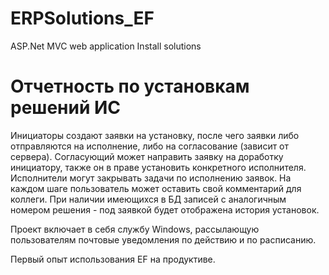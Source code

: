 # ERPSolutions_EF
ASP.Net MVC web application Install solutions

# Отчетность по установкам решений ИС
Инициаторы создают заявки на установку, после чего заявки либо отправляются на исполнение, либо на согласование (зависит от сервера).
Согласующий может направить заявку на доработку инициатору, также он в праве установить конкретного исполнителя. 
Исполнители могут закрывать задачи по исполнению заявок. На каждом шаге пользователь может оставить свой комментарий для коллеги.
При наличии имеющихся в БД записей с аналогичным номером решения - под заявкой будет отображена история установок.

Проект включает в себя службу Windows, рассылающую пользователям почтовые уведомления по действию и по расписанию.

Первый опыт использования EF на продуктиве.
